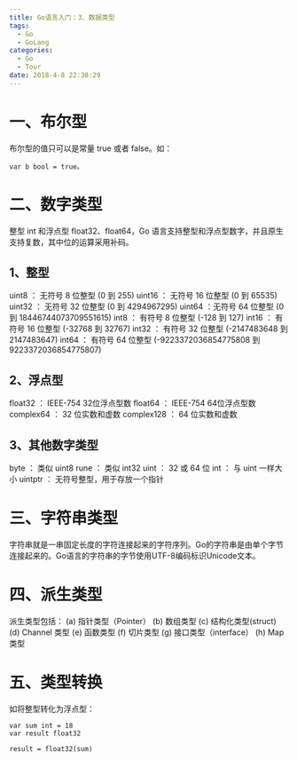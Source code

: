```yaml
---
title: Go语言入门：3、数据类型
tags:
  - Go
  - GoLang
categories:
  - Go
  - Tour
date: 2018-4-8 22:38:29
---
```


# 一、布尔型
布尔型的值只可以是常量 true 或者 false。如：
```
var b bool = true。
```

# 二、数字类型
整型 int 和浮点型 float32、float64，Go 语言支持整型和浮点型数字，并且原生支持复数，其中位的运算采用补码。

## 1、整型
uint8 ： 无符号 8 位整型 (0 到 255)
uint16 ： 无符号 16 位整型 (0 到 65535)
uint32 ： 无符号 32 位整型 (0 到 4294967295)
uint64 ：无符号 64 位整型 (0 到 18446744073709551615)
int8 ： 有符号 8 位整型 (-128 到 127)
int16 ： 有符号 16 位整型 (-32768 到 32767)
int32 ： 有符号 32 位整型 (-2147483648 到 2147483647)
int64 ： 有符号 64 位整型 (-9223372036854775808 到 9223372036854775807)

## 2、浮点型
float32 ： IEEE-754 32位浮点型数
float64 ： IEEE-754 64位浮点型数
complex64 ： 32 位实数和虚数
complex128 ： 64 位实数和虚数

## 3、其他数字类型
byte ： 类似 uint8
rune ： 类似 int32
uint ： 32 或 64 位
int ： 与 uint 一样大小
uintptr ： 无符号整型，用于存放一个指针

# 三、字符串类型
字符串就是一串固定长度的字符连接起来的字符序列。Go的字符串是由单个字节连接起来的。Go语言的字符串的字节使用UTF-8编码标识Unicode文本。

# 四、派生类型
派生类型包括：
(a) 指针类型（Pointer）
(b) 数组类型
(c) 结构化类型(struct)
(d) Channel 类型
(e) 函数类型
(f) 切片类型
(g) 接口类型（interface）
(h) Map 类型

# 五、类型转换
如将整型转化为浮点型：
```
var sum int = 18
var result float32

result = float32(sum)
```